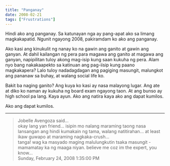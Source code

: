 ```yaml
---
title: "Panganay"
date: 2008-02-21
tags: ["Frustrations"]
---
```


Hindi ako ang panganay. Sa katunayan nga ay pang-apat ako sa limang magkakapatid. Ngunit ngayong 2008, pakiramdam ko ako ang panganay.

Ako kasi ang kinukulit ng nanay ko na gawin ang ganito at gawin ang ganyan. At dahil kailangan ng pera para magawa ang ganito at magawa ang ganyan, napipilitan tuloy akong mag-isip kung saan kukuha ng pera. Alam nyo bang nakakaapekto sa katinuan ang pag-iisip kung paano magkakapera? Lalo tuloy nadadagdagan ang pagiging masungit, malungkot ang pananaw sa buhay, at walang social life ko.

Bakit ba naging ganito? Ang kuya ko kasi ay nasa malayong lugar. Ang ate at diko ko naman ay kukuha ng board exam ngayong taon. At ang bunso ay high school pa lang. Kaya ayun. Ako ang natira kaya ako ang dapat kumilos.

Ako ang dapat kumilos.

---

> Jobelle Avengoza said...  
> okay lang yan friend... isipin mo nalang maraming taong nasa lansangan ang hindi kumakain ng tama, walang natitirahan... at least ikaw guwapo at maraming nagkaka-crush...  
> tanga! wag ka masyado maging malulungkutin tsaka masungit - mamamatay ka ng maaga niyan. believe me coz im the expert, you know...  
> Sunday, February 24, 2008 1:35:00 PM 